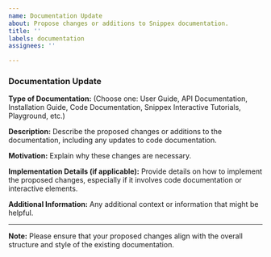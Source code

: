 ```yaml
---
name: Documentation Update
about: Propose changes or additions to Snippex documentation.
title: ''
labels: documentation
assignees: ''

---
```


### Documentation Update

**Type of Documentation:**
(Choose one: User Guide, API Documentation, Installation Guide, Code Documentation, Snippex Interactive Tutorials, Playground, etc.)

**Description:**
Describe the proposed changes or additions to the documentation, including any updates to code documentation.

**Motivation:**
Explain why these changes are necessary.

**Implementation Details (if applicable):**
Provide details on how to implement the proposed changes, especially if it involves code documentation or interactive elements.

**Additional Information:**
Any additional context or information that might be helpful.

---

**Note:** Please ensure that your proposed changes align with the overall structure and style of the existing documentation.
